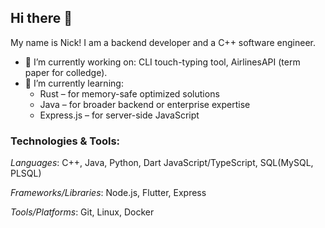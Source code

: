 ## Hi there 👋
My name is Nick! I am a backend developer and a C++ software engineer.

- 🔭 I’m currently working on: CLI touch-typing tool, AirlinesAPI (term paper for colledge).
- 🌱 I’m currently learning:
  - Rust – for memory-safe optimized solutions
  - Java – for broader backend or enterprise expertise
  - Express.js – for server-side JavaScript

### Technologies & Tools:

*Languages*: C++, Java, Python, Dart JavaScript/TypeScript, SQL(MySQL, PLSQL)

*Frameworks/Libraries*: Node.js, Flutter, Express

*Tools/Platforms*: Git, Linux, Docker
